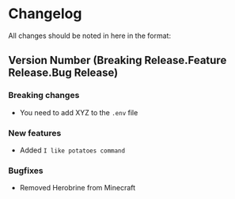 # Changelog
All changes should be noted in here in the format:

## Version Number (Breaking Release.Feature Release.Bug Release)

### Breaking changes
- You need to add XYZ to the `.env` file

### New features
- Added `I like potatoes command`

### Bugfixes
- Removed Herobrine from Minecraft
